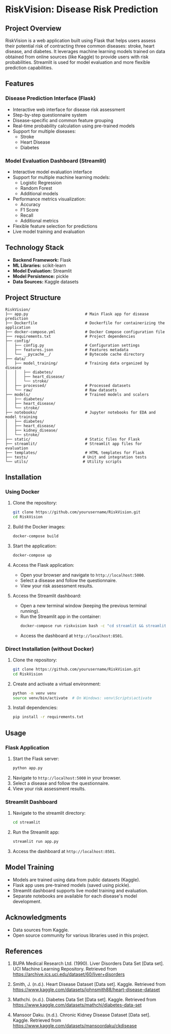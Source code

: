 # RiskVision: Disease Risk Prediction

## Project Overview

RiskVision is a web application built using Flask that helps users assess their potential risk of contracting three common diseases: stroke, heart disease, and diabetes. It leverages machine learning models trained on data obtained from online sources (like Kaggle) to provide users with risk probabilities. Streamlit is used for model evaluation and more flexible prediction capabilities.

## Features

### Disease Prediction Interface (Flask)
- Interactive web interface for disease risk assessment
- Step-by-step questionnaire system
- Disease-specific and common feature grouping
- Real-time probability calculation using pre-trained models
- Support for multiple diseases:
  - Stroke
  - Heart Disease
  - Diabetes

### Model Evaluation Dashboard (Streamlit)
- Interactive model evaluation interface
- Support for multiple machine learning models:
  - Logistic Regression
  - Random Forest
  - Additional models
- Performance metrics visualization:
  - Accuracy
  - F1 Score
  - Recall
  - Additional metrics
- Flexible feature selection for predictions
- Live model training and evaluation

## Technology Stack

- **Backend Framework:** Flask
- **ML Libraries:** scikit-learn
- **Model Evaluation:** Streamlit
- **Model Persistence:** pickle
- **Data Sources:** Kaggle datasets


## Project Structure

```
RiskVision/
├── app.py                         # Main Flask app for disease prediction
├── Dockerfile                     # Dockerfile for containerizing the application
├── docker-compose.yml             # Docker Compose configuration file
├── requirements.txt               # Project dependencies
├── config/
│   ├── config.py                  # Configuration settings
│   ├── features.json              # Features metadata
│   └── __pycache__/               # Bytecode cache directory
├── data/
│   ├── model_training/            # Training data organized by disease
│   │   ├── diabetes/
│   │   ├── heart_disease/
│   │   └── stroke/
│   ├── processed/                 # Processed datasets
│   └── raw/                       # Raw datasets
├── models/                        # Trained models and scalers
│   ├── diabetes/
│   ├── heart_disease/
│   └── stroke/
├── notebooks/                     # Jupyter notebooks for EDA and model training
│   ├── diabetes/
│   ├── heart_disease/
│   ├── kidney_disease/
│   └── stroke/
├── static/                        # Static files for Flask
├── streamlit/                     # Streamlit app files for evaluation
├── templates/                     # HTML templates for Flask
├── tests/                        # Unit and integration tests
└── utils/                        # Utility scripts
```

## Installation

### Using Docker
1. Clone the repository:
   ```bash
   git clone https://github.com/yourusername/RiskVision.git
   cd RiskVision
   ```

2. Build the Docker images:
   ```bash
   docker-compose build
   ```

3. Start the application:
   ```bash
   docker-compose up
   ```

4. Access the Flask application:
   - Open your browser and navigate to `http://localhost:5000`.
   - Select a disease and follow the questionnaire.
   - View your risk assessment results.

5. Access the Streamlit dashboard:
   - Open a new terminal window (keeping the previous terminal running).
   - Run the Streamlit app in the container:
     ```bash
     docker-compose run riskvision bash -c "cd streamlit && streamlit run app.py"
     ```
   - Access the dashboard at `http://localhost:8501`.

### Direct Installation (without Docker)
1. Clone the repository:
   ```bash
   git clone https://github.com/yourusername/RiskVision.git
   cd RiskVision
   ```

2. Create and activate a virtual environment:
   ```bash
   python -m venv venv
   source venv/bin/activate  # On Windows: venv\Scripts\activate
   ```

3. Install dependencies:
   ```bash
   pip install -r requirements.txt
   ```

## Usage

### Flask Application
1. Start the Flask server:
   ```bash
   python app.py
   ```
2. Navigate to `http://localhost:5000` in your browser.
3. Select a disease and follow the questionnaire.
4. View your risk assessment results.

### Streamlit Dashboard
1. Navigate to the streamlit directory:
   ```bash
   cd streamlit
   ```
2. Run the Streamlit app:
   ```bash
   streamlit run app.py
   ```
3. Access the dashboard at `http://localhost:8501`.

## Model Training

- Models are trained using data from public datasets (Kaggle).
- Flask app uses pre-trained models (saved using pickle).
- Streamlit dashboard supports live model training and evaluation.
- Separate notebooks are available for each disease's model development.

## Acknowledgments

- Data sources from Kaggle.
- Open source community for various libraries used in this project.

## References
1. BUPA Medical Research Ltd. (1990). Liver Disorders Data Set [Data set]. UCI Machine Learning Repository. Retrieved from https://archive.ics.uci.edu/dataset/60/liver+disorders

2. Smith, J. (n.d.). Heart Disease Dataset [Data set]. Kaggle. Retrieved from https://www.kaggle.com/datasets/johnsmith88/heart-disease-dataset

3. Mathchi. (n.d.). Diabetes Data Set [Data set]. Kaggle. Retrieved from https://www.kaggle.com/datasets/mathchi/diabetes-data-set

4. Mansoor Daku. (n.d.). Chronic Kidney Disease Dataset [Data set]. Kaggle. Retrieved from https://www.kaggle.com/datasets/mansoordaku/ckdisease

